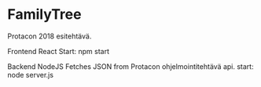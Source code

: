 # FamilyTree
Protacon 2018 esitehtävä.


Frontend React
Start: npm start

Backend NodeJS
Fetches JSON from Protacon ohjelmointitehtävä api.
start: node server.js
